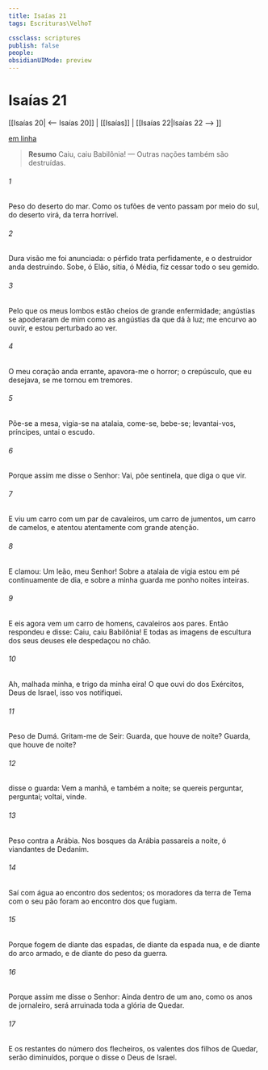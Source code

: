 ```yaml
---
title: Isaías 21
tags: Escrituras\VelhoT

cssclass: scriptures
publish: false
people:
obsidianUIMode: preview
---
```


# Isaías 21
[[Isaías 20| <-- Isaías 20]] | [[Isaías]] | [[Isaías 22|Isaías 22 --> ]]

[em linha](https://churchofjesuschrist.org/study/scriptures/ot/isa/21?lang=por)

> __Resumo__
Caiu, caiu Babilônia! — Outras nações também são destruídas.

###### 1 
Peso do deserto  do mar. Como os tufões de vento passam por meio  do sul,  do deserto virá, da terra horrível.

###### 2 
Dura visão me foi anunciada: o pérfido trata perfidamente, e o destruidor anda destruindo. Sobe, ó Elão, sitia, ó Média,  fiz cessar todo o seu gemido.

###### 3 
Pelo que os meus lombos estão cheios de grande enfermidade; angústias se apoderaram de mim como as angústias da que dá à luz;  me encurvo ao ouvir, e estou perturbado ao ver.

###### 4 
O meu coração anda errante, apavora-me o horror;  o crepúsculo, que eu desejava, se me tornou em tremores.

###### 5 
Põe-se a mesa, vigia-se na atalaia, come-se, bebe-se; levantai-vos, príncipes,  untai o escudo.

###### 6 
Porque assim me disse o Senhor: Vai, põe  sentinela,  que diga o que vir.

###### 7 
E viu um carro com um par de cavaleiros, um carro de jumentos,  um carro de camelos, e atentou atentamente com grande atenção.

###### 8 
E clamou: Um leão, meu Senhor! Sobre a atalaia de vigia estou em pé continuamente de dia, e sobre a minha guarda me ponho noites inteiras.

###### 9 
E eis agora vem um carro de homens,  cavaleiros aos pares. Então respondeu e disse: Caiu, caiu Babilônia! E todas as imagens de escultura dos seus deuses ele despedaçou no chão.

###### 10 
Ah, malhada minha, e trigo da minha eira! O que ouvi do  dos Exércitos, Deus de Israel, isso vos notifiquei.

###### 11 
Peso de Dumá. Gritam-me de Seir: Guarda, que houve de noite? Guarda, que houve de noite?

###### 12 
 disse o guarda: Vem a manhã, e também a noite; se quereis perguntar, perguntai; voltai,  vinde.

###### 13 
Peso contra a Arábia. Nos bosques da Arábia passareis a noite, ó viandantes de Dedanim.

###### 14 
Saí com água ao encontro dos sedentos; os moradores da terra de Tema com o seu pão foram ao encontro dos que fugiam.

###### 15 
Porque fogem de diante das espadas, de diante da espada nua, e de diante do arco armado, e de diante do peso da guerra.

###### 16 
Porque assim me disse o Senhor: Ainda dentro de um ano, como os anos de jornaleiro, será arruinada toda a glória de Quedar.

###### 17 
E os restantes do número dos flecheiros, os valentes dos filhos de Quedar, serão diminuídos, porque  o disse o  Deus de Israel.

